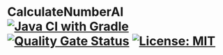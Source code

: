 # CalculateNumberAI [![Java CI with Gradle](https://github.com/AvansInformatica-Marc/CalculateNumberAI/workflows/Java%20CI%20with%20Gradle/badge.svg)](https://github.com/AvansInformatica-Marc/CalculateNumberAI/actions?query=workflow%3A%22Java+CI+with+Gradle%22) [![Quality Gate Status](https://sonarcloud.io/api/project_badges/measure?project=AvansInformatica-Marc_CalculateNumberAI&metric=alert_status)](https://sonarcloud.io/dashboard?id=AvansInformatica-Marc_CalculateNumberAI) [![License: MIT](https://badgen.net/badge/license/MIT/blue)](https://github.com/AvansInformatica-Marc/CalculateNumberAI/blob/master/LICENSE)
